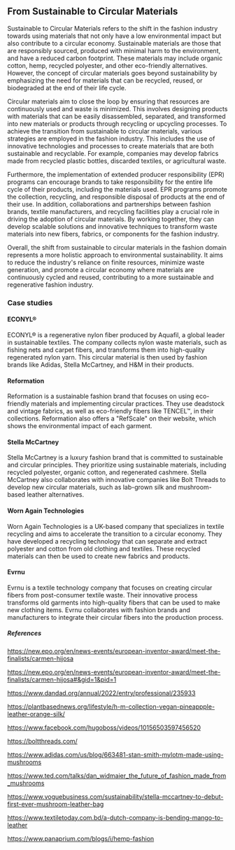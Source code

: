 ﻿## From Sustainable to Circular Materials

Sustainable to Circular Materials refers to the shift in the fashion industry towards using materials that not only have a low environmental impact but also contribute to a circular economy. Sustainable materials are those that are responsibly sourced, produced with minimal harm to the environment, and have a reduced carbon footprint. These materials may include organic cotton, hemp, recycled polyester, and other eco-friendly alternatives.  However, the concept of circular materials goes beyond sustainability by emphasizing the need for materials that can be recycled, reused, or biodegraded at the end of their life cycle.

Circular materials aim to close the loop by ensuring that resources are continuously used and waste is minimized. This involves designing products with materials that can be easily disassembled, separated, and transformed into new materials or products through recycling or upcycling processes.  To achieve the transition from sustainable to circular materials, various strategies are employed in the fashion industry. This includes the use of innovative technologies and processes to create materials that are both sustainable and recyclable. For example, companies may develop fabrics made from recycled plastic bottles, discarded textiles, or agricultural waste.

Furthermore, the implementation of extended producer responsibility (EPR) programs can encourage brands to take responsibility for the entire life cycle of their products, including the materials used. EPR programs promote the collection, recycling, and responsible disposal of products at the end of their use.  In addition, collaborations and partnerships between fashion brands, textile manufacturers, and recycling facilities play a crucial role in driving the adoption of circular materials. By working together, they can develop scalable solutions and innovative techniques to transform waste materials into new fibers, fabrics, or components for the fashion industry.

Overall, the shift from sustainable to circular materials in the fashion domain represents a more holistic approach to environmental sustainability. It aims to reduce the industry's reliance on finite resources, minimize waste generation, and promote a circular economy where materials are continuously cycled and reused, contributing to a more sustainable and regenerative fashion industry.

### Case studies

#### ECONYL®

ECONYL® is a regenerative nylon fiber produced by Aquafil, a global leader in sustainable textiles. The company collects nylon waste materials, such as fishing nets and carpet fibers, and transforms them into high-quality regenerated nylon yarn. This circular material is then used by fashion brands like Adidas, Stella McCartney, and H&M in their products.

#### Reformation

Reformation is a sustainable fashion brand that focuses on using eco-friendly materials and implementing circular practices. They use deadstock and vintage fabrics, as well as eco-friendly fibers like TENCEL™, in their collections. Reformation also offers a "RefScale" on their website, which shows the environmental impact of each garment.

#### Stella McCartney

Stella McCartney is a luxury fashion brand that is committed to sustainable and circular principles. They prioritize using sustainable materials, including recycled polyester, organic cotton, and regenerated cashmere. Stella McCartney also collaborates with innovative companies like Bolt Threads to develop new circular materials, such as lab-grown silk and mushroom-based leather alternatives.

#### Worn Again Technologies

Worn Again Technologies is a UK-based company that specializes in textile recycling and aims to accelerate the transition to a circular economy. They have developed a recycling technology that can separate and extract polyester and cotton from old clothing and textiles. These recycled materials can then be used to create new fabrics and products.

#### Evrnu

Evrnu is a textile technology company that focuses on creating circular fibers from post-consumer textile waste. Their innovative process transforms old garments into high-quality fibers that can be used to make new clothing items. Evrnu collaborates with fashion brands and manufacturers to integrate their circular fibers into the production process.

##### References

https://new.epo.org/en/news-events/european-inventor-award/meet-the-finalists/carmen-hijosa

https://new.epo.org/en/news-events/european-inventor-award/meet-the-finalists/carmen-hijosa#&gid=1&pid=1

https://www.dandad.org/annual/2022/entry/professional/235933

https://plantbasednews.org/lifestyle/h-m-collection-vegan-pineappple-leather-orange-silk/

https://www.facebook.com/hugoboss/videos/10156503597456520

https://boltthreads.com/

https://www.adidas.com/us/blog/663481-stan-smith-mylotm-made-using-mushrooms

https://www.ted.com/talks/dan_widmaier_the_future_of_fashion_made_from_mushrooms

https://www.voguebusiness.com/sustainability/stella-mccartney-to-debut-first-ever-mushroom-leather-bag

https://www.textiletoday.com.bd/a-dutch-company-is-bending-mango-to-leather

https://www.panaprium.com/blogs/i/hemp-fashion
